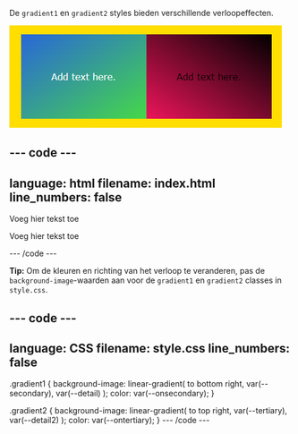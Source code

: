 De `gradient1` en `gradient2` styles bieden verschillende verloopeffecten.

![Het vierkant aan de linkerkant toont kleuren die vervagen van linksboven naar rechtsonder en het vierkant aan de rechterkant toont kleuren die vervagen van linksonder naar rechtsboven.](images/gradient.PNG)

## --- code ---

language: html
filename: index.html
line_numbers: false
--------------------------------------------------------

<div class="gradient1">
    <p>Voeg hier tekst toe</p>
</div>
<div class="gradient2">
    <p>Voeg hier tekst toe</p>
</div>

--- /code ---

**Tip:** Om de kleuren en richting van het verloop te veranderen, pas de `background-image`-waarden aan voor de `gradient1` en `gradient2` classes in `style.css`.

## --- code ---

language: CSS
filename: style.css
line_numbers: false
--------------------------------------------------------

.gradient1 {
background-image: linear-gradient(
to bottom right,
var(--secondary),
var(--detail)
);
color: var(--onsecondary);
}

.gradient2 {
background-image: linear-gradient(
to top right,
var(--tertiary),
var(--detail2)
);
color: var(--ontertiary);
}
\--- /code ---
